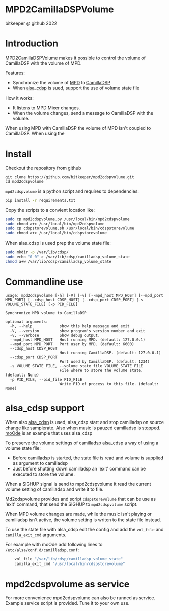 MPD2CamillaDSPVolume<!-- omit in toc -->
=============================================
bitkeeper @ github 2022

# Introduction

MPD2CamillaDSPVolume makes it possible to control the volume of CamillaDSP with the volume of MPD.

Features:
- Synchronize the volume of [MPD](https://www.musicpd.org/) to [CamillaDSP](https://github.com/HEnquist/camilladsp)
- When [alsa_cdsp](https://github.com/scripple/alsa_cdsp) is sued, support the use of  volume state file

How it works:
* It listens to MPD Mixer changes.
* When the volume changes, send a message to CamillaDSP with the volume.



When using MPD with CamillaDSP the volume of MPD isn't coupled to CamillaDSP.
When using the

# Install
Checkout the repository from github
```
git clone https://github.com/bitkeeper/mpd2cdspvolume.git
cd mpd2cdspvolume
```

`mpd2cdspvolume` is a python script and requires to dependencies:
```bash
pip install -r requirements.txt
```

Copy the scripts to a convient location like:
```bash
sudo cp mpd2cdspvolume.py /usr/local/bin/mpd2cdspvolume
sudo chmod a+x /usr/local/bin/mpd2cdspvolume
sudo cp cdspstorevolume.sh /usr/local/bin/cdspstorevolume
sudo chmod a+x /usr/local/bin/cdspstorevolume
```

When alas_cdsp is used prep the volume state file:
```bash
sudo mkdir -p /var/lib/cdsp/
sudo echo "0 0" > /var/lib/cdsp/camilladsp_volume_state
chmod a+w /var/lib/cdsp/camilladsp_volume_state
```


# Commandline use
```
usage: mpd2cdspvolume [-h] [-V] [-v] [--mpd_host MPD_HOST] [--mpd_port MPD_PORT] [--cdsp_host CDSP_HOST] [--cdsp_port CDSP_PORT] [-s VOLUME_STATE_FILE] [-p PID_FILE]

Synchronize MPD volume to CamillaDSP

optional arguments:
  -h, --help            show this help message and exit
  -V, --version         show program's version number and exit
  -v, --verbose         Show debug output.
  --mpd_host MPD_HOST   Host running MPD. (default: 127.0.0.1)
  --mpd_port MPD_PORT   Port user by MPD. (default: 6600)
  --cdsp_host CDSP_HOST
                        Host running CamillaDSP. (default: 127.0.0.1)
  --cdsp_port CDSP_PORT
                        Port used by CamillaDSP. (default: 1234)
  -s VOLUME_STATE_FILE, --volume_state_file VOLUME_STATE_FILE
                        File where to store the volume state. (default: None)
  -p PID_FILE, --pid_file PID_FILE
                        Write PID of process to this file. (default: None)
```


# alsa_cdsp support
When also  [alsa_cdsp](https://github.com/scripple/alsa_cdsp) is used, alsa_cdsp start and stop camilladsp on source change like samplerate. Also when music is pauzed camilladsp is stopped. [moOde](https://www.moode.org) is an example that uses alsa_cdsp

To preserve the volume settings of camilladsp alsa_cdsp a way of using a volume state file:
- Before camilladsp is started, the state file is read and volume is supplied as argument to camilladsp
- Just before shutting down camilladsp an 'exit' command can be executed to store the volume.


When a SIGHUP signal is send to mpd2cdspvolume it read the current volume setting of camilladsp and write it to file.

Md2cdspvolume provides and script `cdspstorevolume` that can be use as 'exit' command, that send the SIGHUP to `mpd2cdspvolume` script.

When MPD volume changes are made, while the music isn't playing or camilladsp isn't active, the volume setting is writen to the state file instead.

To use the state file with alsa_cdsp edit the config and add the `vol_file` and `camilla_exit_cmd` arguments.

For example with moOde add following lines to `/etc/alsa/conf.d/camilladsp.conf`:
```bash
    vol_file "/var/lib/cdsp/camilladsp_volume_state"
    camilla_exit_cmd "/usr/local/bin/cdspstorevolume"
```




# mpd2cdspvolume as service
For more convenience mpd2cdspvolume can also be runned as service.
Example service script is provided. Tune it to your own use.


